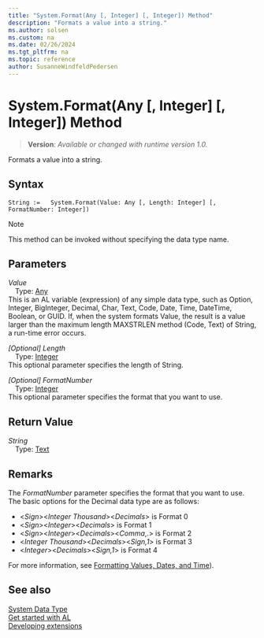 ```yaml
---
title: "System.Format(Any [, Integer] [, Integer]) Method"
description: "Formats a value into a string."
ms.author: solsen
ms.custom: na
ms.date: 02/26/2024
ms.tgt_pltfrm: na
ms.topic: reference
author: SusanneWindfeldPedersen
---
```

[//]: # (START>DO_NOT_EDIT)
[//]: # (IMPORTANT:Do not edit any of the content between here and the END>DO_NOT_EDIT.)
[//]: # (Any modifications should be made in the .xml files in the ModernDev repo.)
# System.Format(Any [, Integer] [, Integer]) Method
> **Version**: _Available or changed with runtime version 1.0._

Formats a value into a string.


## Syntax
```AL
String :=   System.Format(Value: Any [, Length: Integer] [, FormatNumber: Integer])
```
> [!NOTE]
> This method can be invoked without specifying the data type name.
## Parameters
*Value*  
&emsp;Type: [Any](../any/any-data-type.md)  
This is an AL variable (expression) of any simple data type, such as Option, Integer, BigInteger, Decimal, Char, Text, Code, Date, Time, DateTime, Boolean, or GUID. If, when the system formats Value, the result is a value larger than the maximum length MAXSTRLEN method (Code, Text) of String, a run-time error occurs.  

*[Optional] Length*  
&emsp;Type: [Integer](../integer/integer-data-type.md)  
This optional parameter specifies the length of String.  

*[Optional] FormatNumber*  
&emsp;Type: [Integer](../integer/integer-data-type.md)  
This optional parameter specifies the format that you want to use.  


## Return Value
*String*  
&emsp;Type: [Text](../text/text-data-type.md)  



[//]: # (IMPORTANT: END>DO_NOT_EDIT)

## Remarks

The *FormatNumber* parameter specifies the format that you want to use. The basic options for the Decimal data type are as follows:  

- <*Sign*><*Integer Thousand*><*Decimals*> is Format 0  
- <*Sign*><*Integer*><*Decimals*> is Format 1  
- <*Sign*><*Integer*><*Decimals*><*Comma*,.> is Format 2  
- <*Integer Thousand*><*Decimals*><*Sign,1*> is Format 3  
- <*Integer*><*Decimals*><*Sign,1*> is Format 4  


For more information, see [Formatting Values, Dates, and Time](../../devenv-format-property.md)).

## See also

[System Data Type](system-data-type.md)  
[Get started with AL](../../devenv-get-started.md)  
[Developing extensions](../../devenv-dev-overview.md)
